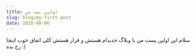 ```yaml
---
title: اولین پست من
slug: blog/my-first-post
date: 2020-08-06
---
```

سلام این اولین پست من با وبلاگ جدیدام هستش و قرار هستش کلی اتفاق خوب اینجا رخ بده :)

